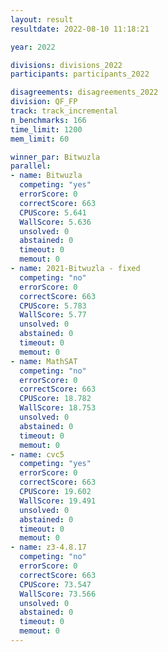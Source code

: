 ```yaml
---
layout: result
resultdate: 2022-08-10 11:18:21

year: 2022

divisions: divisions_2022
participants: participants_2022

disagreements: disagreements_2022
division: QF_FP
track: track_incremental
n_benchmarks: 166
time_limit: 1200
mem_limit: 60

winner_par: Bitwuzla
parallel:
- name: Bitwuzla
  competing: "yes"
  errorScore: 0
  correctScore: 663
  CPUScore: 5.641
  WallScore: 5.636
  unsolved: 0
  abstained: 0
  timeout: 0
  memout: 0
- name: 2021-Bitwuzla - fixed
  competing: "no"
  errorScore: 0
  correctScore: 663
  CPUScore: 5.783
  WallScore: 5.77
  unsolved: 0
  abstained: 0
  timeout: 0
  memout: 0
- name: MathSAT
  competing: "no"
  errorScore: 0
  correctScore: 663
  CPUScore: 18.782
  WallScore: 18.753
  unsolved: 0
  abstained: 0
  timeout: 0
  memout: 0
- name: cvc5
  competing: "yes"
  errorScore: 0
  correctScore: 663
  CPUScore: 19.602
  WallScore: 19.491
  unsolved: 0
  abstained: 0
  timeout: 0
  memout: 0
- name: z3-4.8.17
  competing: "no"
  errorScore: 0
  correctScore: 663
  CPUScore: 73.547
  WallScore: 73.566
  unsolved: 0
  abstained: 0
  timeout: 0
  memout: 0
---
```

